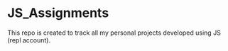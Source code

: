 # JS_Assignments
This repo is created to track all my personal projects developed using JS (repl account).
